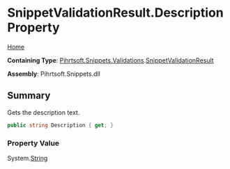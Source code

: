 # SnippetValidationResult\.Description Property

[Home](../../../../../README.md)

**Containing Type**: [Pihrtsoft.Snippets.Validations](../../README.md)\.[SnippetValidationResult](../README.md)

**Assembly**: Pihrtsoft\.Snippets\.dll

## Summary

Gets the description text\.

```csharp
public string Description { get; }
```

### Property Value

System\.[String](https://docs.microsoft.com/en-us/dotnet/api/system.string)

